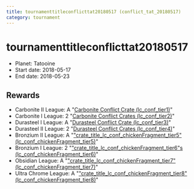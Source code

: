 ```yaml
---
title: tournamenttitleconflicttat20180517 (conflict_tat_20180517)
category: tournament
---
```

# tournamenttitleconflicttat20180517

  * Planet: Tatooine
  * Start date: 2018-05-17
  * End date: 2018-05-23

## Rewards

  * Carbonite II League: A "[Carbonite Conflict Crate (lc_conf_tier1)](lc_conf_tier1.html)"
  * Carbonite I League: 2 "[Carbonite Conflict Crates (lc_conf_tier2)](lc_conf_tier2.html)"
  * Durasteel I League: A "[Durasteel Conflict Crate (lc_conf_tier3)](lc_conf_tier3.html)"
  * Durasteel II League: 2 "[Durasteel Conflict Crates (lc_conf_tier4)](lc_conf_tier4.html)"
  * Bronzium II League: A "["crate_title_lc_conf_chickenFragment_tier5" (lc_conf_chickenFragment_tier5)](lc_conf_chickenFragment_tier5.html)"
  * Bronzium I League: 2 "["crate_title_lc_conf_chickenFragment_tier6"s (lc_conf_chickenFragment_tier6)](lc_conf_chickenFragment_tier6.html)"
  * Obsidian League: A "["crate_title_lc_conf_chickenFragment_tier7" (lc_conf_chickenFragment_tier7)](lc_conf_chickenFragment_tier7.html)"
  * Ultra Chrome League: A "["crate_title_lc_conf_chickenFragment_tier8" (lc_conf_chickenFragment_tier8)](lc_conf_chickenFragment_tier8.html)"
